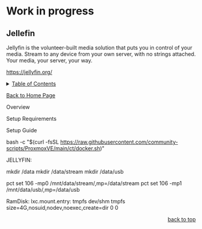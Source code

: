 # Work in progress

<a id="readme_top"></a>
## Jellefin

Jellyfin is the volunteer-built media solution that puts you in control of your media. Stream to any device from your own server, with no strings attached. Your media, your server, your way.

https://jellyfin.org/

<details>
<summary><u>Table of Contents</u></summary>

+ <a href="#Jellyfin">Jellyfin</a>

</details> 

<a href="https://github.com/HomeStudiosDIY/HomeStudiosDIY/blob/main/README.md">Back to Home Page</a>







Overview



Setup Requirements

Setup Guide



bash -c "$(curl -fsSL https://raw.githubusercontent.com/community-scripts/ProxmoxVE/main/ct/docker.sh)"


JELLYFIN:



mkdir /data
mkdir /data/stream
mkdir /data/usb

pct set 106 -mp0 /mnt/data/stream/,mp=/data/stream
pct set 106 -mp1 /mnt/data/usb/,mp=/data/usb

RamDisk:
lxc.mount.entry: tmpfs dev/shm tmpfs size=4G,nosuid,nodev,noexec,create=dir 0 0





<p align="right"><a href="#readme_top">back to top</a></p>